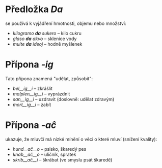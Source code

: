 # Předložka *Da*

se používá k vyjádření hmotnosti, objemu nebo množství:

- *kilogramo __da__ sukero* – kilo cukru
- *glaso __da__ akvo* – sklenice vody 
- *multe __da__ ideoj* – hodně myšlenek 

# Přípona *-ig*

Tato přípona znamená "udělat, způsobit":

- *bel__ig__i* – zkrášlit
- *malplen__ig__i* – vyprázdnit
- *san__ig__i* – uzdravit (doslovně: udělat zdravým)
- *mort__ig__i* – zabít 

# Přípona *-aĉ*

ukazuje, že mluvčí má nízké mínění o věci o které mluví (snížení kvality):

- *hund__aĉ__o* – psisko, škaredý pes
- *knab__aĉ__o* – uličník, spratek
- *skrib__aĉ__i* – škrábat (ve smyslu psát škaredě)
